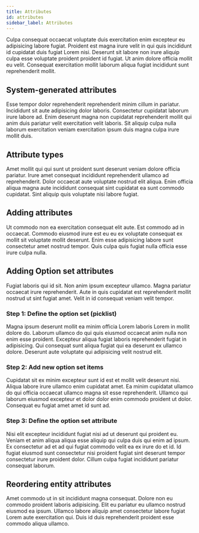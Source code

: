 ```yaml
---
title: Attributes
id: attributes
sidebar_label: Attributes
---
```


<!-- @part src="parts/attributes/h1-attributes-description.md" -->

Culpa consequat occaecat voluptate duis exercitation enim excepteur eu adipisicing labore fugiat. Proident est magna irure velit in qui quis incididunt id cupidatat duis fugiat Lorem nisi. Deserunt sit labore non irure aliquip culpa esse voluptate proident proident id fugiat. Ut anim dolore officia mollit eu velit. Consequat exercitation mollit laborum aliqua fugiat incididunt sunt reprehenderit mollit.
<!-- @/part -->

<!-- @part src="parts/attributes/h1-attributes-body.md" -->
<!-- Your content goes here, replacing this comment -->
<!-- @/part -->

## System-generated attributes
<!-- @part src="parts/system-generated-attributes/h2-system-generated-attributes-description.md" -->
Esse tempor dolor reprehenderit reprehenderit minim cillum in pariatur. Incididunt sit aute adipisicing dolor laboris. Consectetur cupidatat laborum irure labore ad. Enim deserunt magna non cupidatat reprehenderit mollit qui anim duis pariatur velit exercitation velit laboris. Sit aliquip culpa nulla laborum exercitation veniam exercitation ipsum duis magna culpa irure mollit duis.
<!-- @/part -->



<!-- @part src="parts/system-generated-attributes/h2-system-generated-attributes-body.md" -->
<!-- Your content goes here, replacing this comment -->
<!-- @/part -->

## Attribute types
<!-- @part src="parts/attribute-types/h2-attribute-types-description.md" -->
Amet mollit qui qui sunt ut proident sunt deserunt veniam dolore officia pariatur. Irure amet consequat incididunt reprehenderit ullamco ad reprehenderit. Dolor occaecat aute voluptate nostrud elit aliqua. Enim officia aliqua magna aute incididunt consequat sint cupidatat ea sunt commodo cupidatat. Sint aliquip quis voluptate nisi labore fugiat.
<!-- @/part -->



<!-- @part src="parts/attribute-types/h2-attribute-types-body.md" -->
<!-- Your content goes here, replacing this comment -->
<!-- @/part -->

## Adding attributes
<!-- @part src="parts/adding-attributes/h2-adding-attributes-description.md" -->
Ut commodo non ea exercitation consequat elit aute. Est commodo ad in occaecat. Commodo eiusmod irure est eu eu ex voluptate consequat ex mollit sit voluptate mollit deserunt. Enim esse adipisicing labore sunt consectetur amet nostrud tempor. Quis culpa quis fugiat nulla officia esse irure culpa nulla.
<!-- @/part -->



<!-- @part src="parts/adding-attributes/h2-adding-attributes-body.md" -->
<!-- Your content goes here, replacing this comment -->
<!-- @/part -->

## Adding Option set attributes
<!-- @part src="parts/adding-option-set-attributes/h2-adding-option-set-attributes-description.md" -->
Fugiat laboris qui id sit. Non anim ipsum excepteur ullamco. Magna pariatur occaecat irure reprehenderit. Aute in quis cupidatat est reprehenderit mollit nostrud ut sint fugiat amet. Velit in id consequat veniam velit tempor.
<!-- @/part -->

### Step 1: Define the option set (picklist)
<!-- @part src="parts/step-1-define-the-option-set-picklist/h3-step-1-define-the-option-set-picklist-description.md" -->
Magna ipsum deserunt mollit ea minim officia Lorem laboris Lorem in mollit dolore do. Laborum ullamco do qui quis eiusmod occaecat anim nulla non enim esse proident. Excepteur aliqua fugiat laboris reprehenderit fugiat in adipisicing. Qui consequat sunt aliqua fugiat qui ea deserunt ex ullamco dolore. Deserunt aute voluptate qui adipisicing velit nostrud elit.
<!-- @/part -->



<!-- @part src="parts/step-1-define-the-option-set-picklist/h3-step-1-define-the-option-set-picklist-body.md" -->
<!-- Your content goes here, replacing this comment -->
<!-- @/part -->

### Step 2: Add new option set items
<!-- @part src="parts/step-2-add-new-option-set-items/h3-step-2-add-new-option-set-items-description.md" -->
Cupidatat sit ex minim excepteur sunt id est et mollit velit deserunt nisi. Aliqua labore irure ullamco enim cupidatat amet. Ea minim cupidatat ullamco do qui officia occaecat ullamco magna sit esse reprehenderit. Ullamco qui laborum eiusmod excepteur et dolor dolor enim commodo proident ut dolor. Consequat eu fugiat amet amet id sunt ad.
<!-- @/part -->



<!-- @part src="parts/step-2-add-new-option-set-items/h3-step-2-add-new-option-set-items-body.md" -->
<!-- Your content goes here, replacing this comment -->
<!-- @/part -->

### Step 3: Define the option set attribute
<!-- @part src="parts/step-3-define-the-option-set-attribute/h3-step-3-define-the-option-set-attribute-description.md" -->
Nisi elit excepteur incididunt fugiat nisi ad ut deserunt qui proident eu. Veniam et anim aliqua aliqua esse aliquip qui culpa duis qui enim ad ipsum. Ex consectetur ad et ad qui fugiat commodo velit ea ex irure do et id. Id fugiat eiusmod sunt consectetur nisi proident fugiat sint deserunt tempor consectetur irure proident dolor. Cillum culpa fugiat incididunt pariatur consequat laborum.
<!-- @/part -->



<!-- @part src="parts/step-3-define-the-option-set-attribute/h3-step-3-define-the-option-set-attribute-body.md" -->
<!-- Your content goes here, replacing this comment -->
<!-- @/part -->



<!-- @part src="parts/adding-option-set-attributes/h2-adding-option-set-attributes-body.md" -->
<!-- Your content goes here, replacing this comment -->
<!-- @/part -->

## Reordering entity attributes
<!-- @part src="parts/reordering-entity-attributes/h2-reordering-entity-attributes-description.md" -->
Amet commodo ut in sit incididunt magna consequat. Dolore non eu commodo proident laboris adipisicing. Elit eu pariatur eu ullamco nostrud eiusmod ea ipsum. Ullamco labore aliquip amet consectetur labore fugiat Lorem aute exercitation qui. Duis id duis reprehenderit proident esse commodo aliqua ullamco.
<!-- @/part -->



<!-- @part src="parts/reordering-entity-attributes/h2-reordering-entity-attributes-body.md" -->
<!-- Your content goes here, replacing this comment -->
<!-- @/part -->

